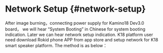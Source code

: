 # Network Setup {#network-setup}

After image burning，connecting power supply for Kamino18 Dev3.0 board， we will hear “System Booting” in Chinese for system booting indication. Later we can hear network setup indication. K18 platform user need download Rokid phone APP from app store and setup network for K18 smart speaker platform. The method is as below：